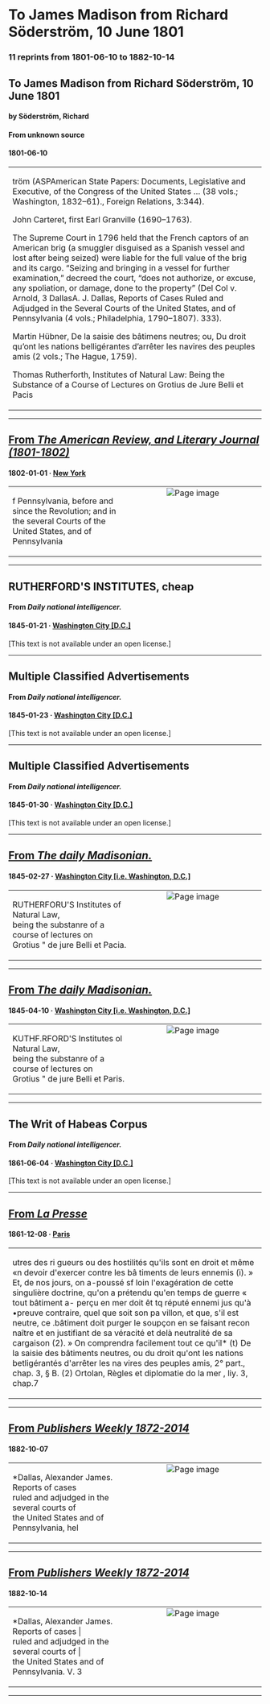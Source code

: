 
# To James Madison from Richard Söderström, 10 June 1801

### 11 reprints from 1801-06-10 to 1882-10-14

## To James Madison from Richard Söderström, 10 June 1801

#### by Söderström, Richard

#### From unknown source

#### 1801-06-10

<table style="width: 100%;"><tr><td style="width: 50%">

tröm (ASPAmerican State Papers: Documents, Legislative and Executive, of the Congress of the United States … (38 vols.; Washington, 1832–61)., Foreign Relations, 3:344).  
  
  
John Carteret, first Earl Granville (1690–1763).  
  
  
The Supreme Court in 1796 held that the French captors of an American brig (a smuggler disguised as a Spanish vessel and lost after being seized) were liable for the full value of the brig and its cargo. “Seizing and bringing in a vessel for further examination,” decreed the court, “does not authorize, or excuse, any spoliation, or damage, done to the property” (Del Col v. Arnold, 3 DallasA. J. Dallas, Reports of Cases Ruled and Adjudged in the Several Courts of the United States, and of Pennsylvania (4 vols.; Philadelphia, 1790–1807). 333).  
  
  
Martin Hübner, De la saisie des bâtimens neutres; ou, Du droit qu’ont les nations belligérantes d’arrêter les navires des peuples amis (2 vols.; The Hague, 1759).  
  
  
Thomas Rutherforth, Institutes of Natural Law: Being the Substance of a Course of Lectures on Grotius de Jure Belli et Pacis
</td></tr></table>

---

## [From _The American Review, and Literary Journal (1801-1802)_](https://archive.org/details/sim_american-review-and-literary-journal_american-review-and-lit_january-march-1802_2_1/page/n25/mode/1up?view=theater)

#### 1802-01-01 &middot; [New York](http://dbpedia.org/resource/New_York_City)

<table style="width: 100%;"><tr><td style="width: 50%">

f Pennsylvania, before and since the Revolution; and in  
the several Courts of the United States, and of Pennsylvania
</td><td style="width: 50%; max-height: 75%; margin: auto; display: block;">
<img alt="Page image" src="https://iiif.archive.org/image/iiif/2/sim_american-review-and-literary-journal_american-review-and-lit_january-march-1802_2_1%2Fsim_american-review-and-literary-journal_american-review-and-lit_january-march-1802_2_1_jp2.zip%2Fsim_american-review-and-literary-journal_american-review-and-lit_january-march-1802_2_1_jp2%2Fsim_american-review-and-literary-journal_american-review-and-lit_january-march-1802_2_1_0025.jp2/pct:26.095617529880478,43.84995064165844,59.9601593625498,3.0997038499506417/600,/0/default.jpg"/>
</td>
</tr></table>

---

## RUTHERFORD'S INSTITUTES, cheap

#### From _Daily national intelligencer._

#### 1845-01-21 &middot; [Washington City [D.C.]](http://dbpedia.org/resource/Washington%2C_D.C.)

[This text is not available under an open license.]

---

## Multiple Classified Advertisements

#### From _Daily national intelligencer._

#### 1845-01-23 &middot; [Washington City [D.C.]](http://dbpedia.org/resource/Washington%2C_D.C.)

[This text is not available under an open license.]

---

## Multiple Classified Advertisements

#### From _Daily national intelligencer._

#### 1845-01-30 &middot; [Washington City [D.C.]](http://dbpedia.org/resource/Washington%2C_D.C.)

[This text is not available under an open license.]

---

## [From _The daily Madisonian._](https://www.loc.gov/resource/sn84020074/1845-02-27/ed-1/?sp=1)

#### 1845-02-27 &middot; [Washington City [i.e. Washington, D.C.]](http://dbpedia.org/resource/Washington%2C_D.C.)

<table style="width: 100%;"><tr><td style="width: 50%">

  
RUTHERFORU&#x27;S Institutes of Natural Law,  
being the substanre of a course of lectures on  
Grotius &quot; de jure Belli et Pacia.
</td><td style="width: 50%; max-height: 75%; margin: auto; display: block;">
<img alt="Page image" src="https://tile.loc.gov/image-services/iiif/service:ndnp:dlc:batch_dlc_dragon_ver01:data:sn84020074:00415661356:1845022701:0206/pct:62.70781007056572,92.62844690302573,15.709843320177013,1.6888777135194033/!600,600/0/default.jpg"/>
</td>
</tr></table>

---

## [From _The daily Madisonian._](https://www.loc.gov/resource/sn84020074/1845-04-10/ed-1/?sp=1)

#### 1845-04-10 &middot; [Washington City [i.e. Washington, D.C.]](http://dbpedia.org/resource/Washington%2C_D.C.)

<table style="width: 100%;"><tr><td style="width: 50%">

  
KUTHF.RFORD&#x27;S Institutes ol Natural Law,  
being the substanre of a course of lectures on  
Grotius &quot; de jure Belli et Paris.
</td><td style="width: 50%; max-height: 75%; margin: auto; display: block;">
<img alt="Page image" src="https://tile.loc.gov/image-services/iiif/service:ndnp:dlc:batch_dlc_dragon_ver01:data:sn84020074:00415661356:1845041001:0350/pct:63.17365269461078,93.42918400807163,15.157919455207233,1.6857947618447051/!600,600/0/default.jpg"/>
</td>
</tr></table>

---

## The Writ of Habeas Corpus

#### From _Daily national intelligencer._

#### 1861-06-04 &middot; [Washington City [D.C.]](http://dbpedia.org/resource/Washington%2C_D.C.)

[This text is not available under an open license.]

---

## [From _La Presse_](http://data.theeuropeanlibrary.org/BibliographicResource/3000113879455)

#### 1861-12-08 &middot; [Paris](http://dbpedia.org/resource/Paris)

<table style="width: 100%;"><tr><td style="width: 50%">

utres des ri gueurs ou des hostilités qu&#x27;ils sont en droit et même «n devoir d&#x27;exercer contre les bâ timents de leurs ennemis (i). » Et, de nos jours, on a-poussé sf loin l&#x27;exagération de cette singulière doctrine, qu&#x27;on a prétendu qu&#x27;en temps de guerre « tout bâtiment a- perçu en mer doit êt tq réputé ennemi jus qu&#x27;à •preuve contraire, quel que soit son pa villon, et que, s&#x27;il est neutre, ce .bâtiment doit purger le soupçon en se faisant recon naître et en justifiant de sa véracité et delà neutralité de sa cargaison (2). » On comprendra facilement tout ce qu&#x27;il* (t) De la saisie des bâtiments neutres, ou du droit qu&#x27;ont les nations betligérantés d&#x27;arrêter les na vires des peuples amis, 2° part., chap. 3, § B. (2) Ortolan, Règles et diplomatie do la mer , liy. 3, chap.7
</td></tr></table>

---

## [From _Publishers Weekly 1872-2014_](https://archive.org/details/sim_publishers-weekly_1882-10-07_22_15/page/n4/mode/1up?view=theater)

#### 1882-10-07

<table style="width: 100%;"><tr><td style="width: 50%">

  
  
*Dallas, Alexander James. Reports of cases  
ruled and adjudged in the several courts of  
the United States and of Pennsylvania, hel
</td><td style="width: 50%; max-height: 75%; margin: auto; display: block;">
<img alt="Page image" src="https://iiif.archive.org/image/iiif/2/sim_publishers-weekly_1882-10-07_22_15%2Fsim_publishers-weekly_1882-10-07_22_15_jp2.zip%2Fsim_publishers-weekly_1882-10-07_22_15_jp2%2Fsim_publishers-weekly_1882-10-07_22_15_0004.jp2/pct:48.07457212713936,79.43605236656596,36.6442542787286,3.2628398791540785/600,/0/default.jpg"/>
</td>
</tr></table>

---

## [From _Publishers Weekly 1872-2014_](https://archive.org/details/sim_publishers-weekly_1882-10-14_22_16/page/n6/mode/1up?view=theater)

#### 1882-10-14

<table style="width: 100%;"><tr><td style="width: 50%">

  
  
*Dallas, Alexander James. Reports of cases |  
ruled and adjudged in the several courts of |  
the United States and of Pennsylvania. V. 3
</td><td style="width: 50%; max-height: 75%; margin: auto; display: block;">
<img alt="Page image" src="https://iiif.archive.org/image/iiif/2/sim_publishers-weekly_1882-10-14_22_16%2Fsim_publishers-weekly_1882-10-14_22_16_jp2.zip%2Fsim_publishers-weekly_1882-10-14_22_16_jp2%2Fsim_publishers-weekly_1882-10-14_22_16_0006.jp2/pct:10.268948655256724,23.69002208391889,35.91075794621027,3.553503312587834/600,/0/default.jpg"/>
</td>
</tr></table>

---

